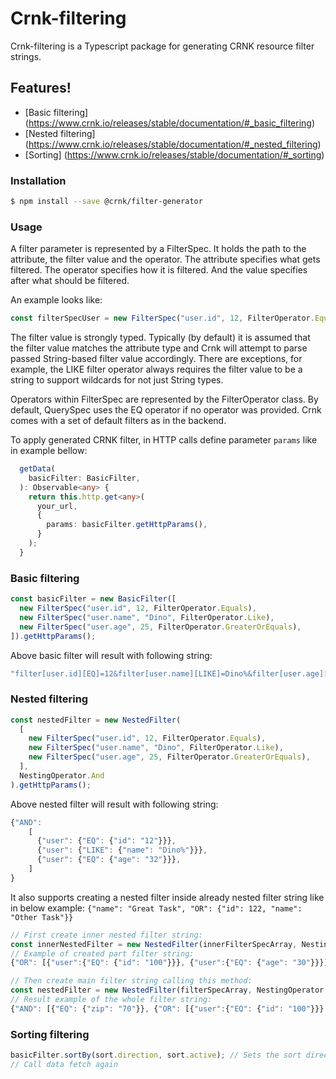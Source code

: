 # Crnk-filtering

Crnk-filtering is a Typescript package for generating CRNK resource filter strings.

## Features!

- [Basic filtering] (https://www.crnk.io/releases/stable/documentation/#_basic_filtering)
- [Nested filtering] (https://www.crnk.io/releases/stable/documentation/#_nested_filtering)
- [Sorting] (https://www.crnk.io/releases/stable/documentation/#_sorting)

### Installation

```sh
$ npm install --save @crnk/filter-generator
```

### Usage

A filter parameter is represented by a FilterSpec. It holds the path to the attribute, the filter value and the operator. The attribute specifies what gets filtered. The operator specifies how it is filtered. And the value specifies after what should be filtered.

An example looks like:

```typescript
const filterSpecUser = new FilterSpec("user.id", 12, FilterOperator.Equals);
```

The filter value is strongly typed. Typically (by default) it is assumed that the filter value matches the attribute type and Crnk will attempt to parse passed String-based filter value accordingly. There are exceptions, for example, the LIKE filter operator always requires the filter value to be a string to support wildcards for not just String types.

Operators within FilterSpec are represented by the FilterOperator class. By default, QuerySpec uses the EQ operator if no operator was provided. Crnk comes with a set of default filters as in the backend.

To apply generated CRNK filter, in HTTP calls define parameter `params` like in example bellow:

```typescript
  getData(
    basicFilter: BasicFilter,
  ): Observable<any> {
    return this.http.get<any>(
      your_url,
      {
        params: basicFilter.getHttpParams(),
      }
    );
  }

```

### Basic filtering

```typescript
const basicFilter = new BasicFilter([
  new FilterSpec("user.id", 12, FilterOperator.Equals),
  new FilterSpec("user.name", "Dino", FilterOperator.Like),
  new FilterSpec("user.age", 25, FilterOperator.GreaterOrEquals),
]).getHttpParams();
```

Above basic filter will result with following string:

```typescript
"filter[user.id][EQ]=12&filter[user.name][LIKE]=Dino%&filter[user.age][GE]=25";
```

### Nested filtering

```typescript
const nestedFilter = new NestedFilter(
  [
    new FilterSpec("user.id", 12, FilterOperator.Equals),
    new FilterSpec("user.name", "Dino", FilterOperator.Like),
    new FilterSpec("user.age", 25, FilterOperator.GreaterOrEquals),
  ],
  NestingOperator.And
).getHttpParams();
```

Above nested filter will result with following string:

```typescript
{"AND":
    [
      {"user": {"EQ": {"id": "12"}}},
      {"user": {"LIKE": {"name": "Dino%"}}},
      {"user": {"EQ": {"age": "32"}}},
    ]
}
```

It also supports creating a nested filter inside already nested filter string like in below example:
`{"name": "Great Task", "OR": {"id": 122, "name": "Other Task"}}`

```typescript
// First create inner nested filter string:
const innerNestedFilter = new NestedFilter(innerFilterSpecArray, NestingOperator.Or);
// Example of created part filter string:
{"OR": [{"user":{"EQ": {"id": "100"}}}, {"user":{"EQ": {"age": "30"}}}]}

// Then create main filter string calling this method:
const nestedFilter = new NestedFilter(filterSpecArray, NestingOperator.And, innerNestedFilter.buildFilterString());
// Result example of the whole filter string:
{"AND": [{"EQ": {"zip": "70"}}, {"OR": [{"user":{"EQ": {"id": "100"}}}, {"user":{"EQ": {"age": "30"}}}]}]}
```

### Sorting filtering

```typescript
basicFilter.sortBy(sort.direction, sort.active); // Sets the sort direction
// Call data fetch again
```
